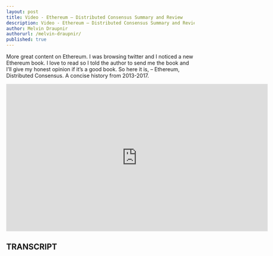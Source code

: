 ```yaml
---
layout: post
title: Video - Ethereum – Distributed Consensus Summary and Review
description: Video - Ethereum – Distributed Consensus Summary and Review
author: Melvin Draupnir
authorurl: /melvin-draupnir/
published: true
---
```


<p>More great content on Ethereum. I was browsing twitter and I noticed a new Ethereum book. I love to read so I told the author to send me the book and I’ll give my honest opinion if it’s a good book. So here it is, – Ethereum, Distributed Consensus. A concise history from 2013-2017. </p>

<center><iframe width="700" height="394" src="https://www.youtube.com/embed/Cmk-ESRNV8E" frameborder="0" allowfullscreen></iframe></center>

<h2>TRANSCRIPT</h2>
